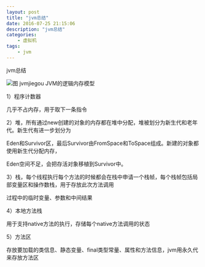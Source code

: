 ```yaml
---
layout: post
title: "jvm总结"
date: 2016-07-25 21:15:06 
description: "jvm总结"
categories: 
    - 虚拟机
tags:
    - jvm
---
```


jvm总结

<!--more-->

![图 jvmjiegou](/img/blog/jvm/jvmjiegou.png)
JVM的逻辑内存模型

1）程序计数器

几乎不占内存，用于取下一条指令

2）堆，所有通过new创建的对象的内存都在堆中分配，堆被划分为新生代和老年代。新生代有进一步划分为

Eden和Survivor区，最后Survivor由FromSpace和ToSpace组成。新建的对象都使用新生代分配内存，

Eden空间不足，会把存活对象移植到Survivor中。

3）栈，每个线程执行每个方法的时候都会在栈中申请一个栈帧，每个栈帧包括局部变量区和操作数栈，用于存放此次方法调用

过程中的临时变量、参数和中间结果

4）本地方法栈

用于支持native方法的执行，存储每个native方法调用的状态

5）方法区

存放要加载的类信息、静态变量、final类型常量、属性和方法信息，jvm用永久代来存放方法区
